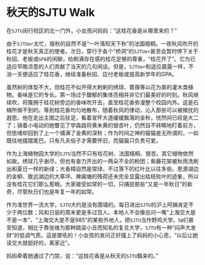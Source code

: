 # 秋天的SJTU Walk

在`SJTU`闵行校区的北一门外，小女孩问妈妈：“这桂花香是从哪里来的？”

由于`SJTUer`太忙，报秋的自然不是“一叶落知天下秋”的法国梧桐。一夜秋风吹开的桂花才是秋天真正的使者。次日，穿行于各个“桥洞”的`SJTUer`甚至会暂时停下关于秋招、老板或`GPA`的闲聊，给刷满存在感的桂花足够的尊重，“桂花开了”。它为已适应早晚凉意的人们贡献了当天的几句闲谈。但是，`SJTUer`和适应晨露一样，不消一天便适应了桂花香，继续准备秋招、应付老板或提高新学年的GPA。

虽然树的体型不大，但桂花不似开得大剌剌的绣球、蔷薇等以花为美的灌木类植物。香味是它的专长。第一场过于馥郁的集体亮相并非它们最美好的时刻。秋风继续吹，将簇拥于桂花树旁边的香味吹开去，直至桂花香弥漫整个校园内外。这是石楠所做不到的。等到桂花香均匀地散布，随着秋风的律动，沁入那些可以被微扰的遐思。他在走出主图之后驻足，看着宣怀大道缓缓飘落的金秋，恍然间已经是大二了；骑着小电动的她瞥见了学森路将黄未黄的银杏叶，仍然目不转睛地盯着前方，但思绪却回到了上一个铺满了金黄的深秋；作为时间之神的猫猫是无所谓的，一如既往地摆摆尾巴。只有凡夫俗子才需要怀旧，而猫猫只负责可爱。

作为上海植物园大学的`SJTU`当然不只有桂花树、法国梧桐、银杏。其它植物依然如故。绣球几乎谢尽，但也有奋力开出的一两朵不全的粉团；紫藤花架被秋雨洗刷出和夏日一样的新绿；大香樟自然是常绿，不过落下的红叶比以往多些。思源湖边的金柳、致远湖边的大草坪、捭阖塘的残荷还未完全显露出枯枝败叶的迹象，所以没有桂花它们那么惹眼。大家接受如常的一切，只捕捉那些“又是一年秋日”的新奇，尽管秋日们也是年复一年的如常。

作为准世界一流大学，`SJTU`大约是没有围墙的。每日进出`SJTU`的沪上阿姨肯定不少于两位数；风和日丽的周末更是多过百人。本地人不会像总问一嘴“上海交大是不是一本”、“上海交大是不是985”的某些外地人，把`SJTU`当作野鸡大学。ta们甚至知道，相比于靠张维为那种跳梁小丑而知名的复旦大学，`SJTU`有一种“闷声大发财”的低调气质。這是墜吼的！小女孩的发问正好撞上了妈妈的小心思，“以后让她读交大就挺好的，离家近”。

妈妈牵着她通过了门禁，说：“这桂花香是从秋天的`SJTU`飘来的。”
